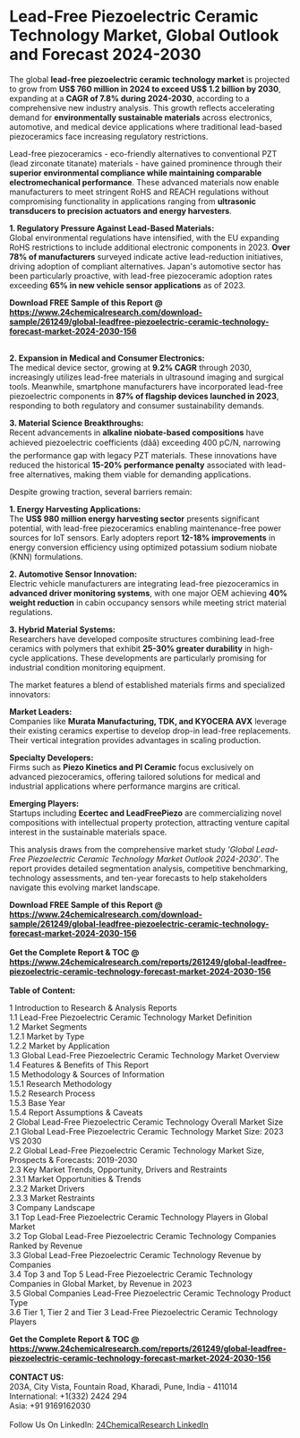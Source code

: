 <h1>Lead-Free Piezoelectric Ceramic Technology Market, Global Outlook and Forecast 2024-2030</h1><p>The global <strong>lead-free piezoelectric ceramic technology market</strong> is projected to grow from <strong>US$ 760 million in 2024 to exceed US$ 1.2 billion by 2030</strong>, expanding at a <strong>CAGR of 7.8% during 2024-2030</strong>, according to a comprehensive new industry analysis. This growth reflects accelerating demand for <strong>environmentally sustainable materials</strong> across electronics, automotive, and medical device applications where traditional lead-based piezoceramics face increasing regulatory restrictions.</p><p>Lead-free piezoceramics - eco-friendly alternatives to conventional PZT (lead zirconate titanate) materials - have gained prominence through their <strong>superior environmental compliance while maintaining comparable electromechanical performance</strong>. These advanced materials now enable manufacturers to meet stringent RoHS and REACH regulations without compromising functionality in applications ranging from <strong>ultrasonic transducers to precision actuators and energy harvesters</strong>.</p><p><strong>1. Regulatory Pressure Against Lead-Based Materials:</strong><br>
Global environmental regulations have intensified, with the EU expanding RoHS restrictions to include additional electronic components in 2023. <strong>Over 78% of manufacturers</strong> surveyed indicate active lead-reduction initiatives, driving adoption of compliant alternatives. Japan's automotive sector has been particularly proactive, with lead-free piezoceramic adoption rates exceeding <strong>65% in new vehicle sensor applications</strong> as of 2023.</p><div><b>Download FREE Sample of this Report @ 
            <a href="https://www.24chemicalresearch.com/download-sample/261249/global-leadfree-piezoelectric-ceramic-technology-forecast-market-2024-2030-156">
            https://www.24chemicalresearch.com/download-sample/261249/global-leadfree-piezoelectric-ceramic-technology-forecast-market-2024-2030-156</a></b></div><br><p><strong>2. Expansion in Medical and Consumer Electronics:</strong><br>
The medical device sector, growing at <strong>9.2% CAGR</strong> through 2030, increasingly utilizes lead-free materials in ultrasound imaging and surgical tools. Meanwhile, smartphone manufacturers have incorporated lead-free piezoelectric components in <strong>87% of flagship devices launched in 2023</strong>, responding to both regulatory and consumer sustainability demands.</p><p><strong>3. Material Science Breakthroughs:</strong><br>
Recent advancements in <strong>alkaline niobate-based compositions</strong> have achieved piezoelectric coefficients (dââ) exceeding 400 pC/N, narrowing the performance gap with legacy PZT materials. These innovations have reduced the historical <strong>15-20% performance penalty</strong> associated with lead-free alternatives, making them viable for demanding applications.</p><p>Despite growing traction, several barriers remain:</p><p><strong>1. Energy Harvesting Applications:</strong><br>
The <strong>US$ 980 million energy harvesting sector</strong> presents significant potential, with lead-free piezoceramics enabling maintenance-free power sources for IoT sensors. Early adopters report <strong>12-18% improvements</strong> in energy conversion efficiency using optimized potassium sodium niobate (KNN) formulations.</p><p><strong>2. Automotive Sensor Innovation:</strong><br>
Electric vehicle manufacturers are integrating lead-free piezoceramics in <strong>advanced driver monitoring systems</strong>, with one major OEM achieving <strong>40% weight reduction</strong> in cabin occupancy sensors while meeting strict material regulations.</p><p><strong>3. Hybrid Material Systems:</strong><br>
Researchers have developed composite structures combining lead-free ceramics with polymers that exhibit <strong>25-30% greater durability</strong> in high-cycle applications. These developments are particularly promising for industrial condition monitoring equipment.</p><p>The market features a blend of established materials firms and specialized innovators:</p><p><strong>Market Leaders:</strong><br>
Companies like <strong>Murata Manufacturing, TDK, and KYOCERA AVX</strong> leverage their existing ceramics expertise to develop drop-in lead-free replacements. Their vertical integration provides advantages in scaling production.</p><p><strong>Specialty Developers:</strong><br>
Firms such as <strong>Piezo Kinetics and PI Ceramic</strong> focus exclusively on advanced piezoceramics, offering tailored solutions for medical and industrial applications where performance margins are critical.</p><p><strong>Emerging Players:</strong><br>
Startups including <strong>Ecertec and LeadFreePiezo</strong> are commercializing novel compositions with intellectual property protection, attracting venture capital interest in the sustainable materials space.</p><p>This analysis draws from the comprehensive market study <em>'Global Lead-Free Piezoelectric Ceramic Technology Market Outlook 2024-2030'</em>. The report provides detailed segmentation analysis, competitive benchmarking, technology assessments, and ten-year forecasts to help stakeholders navigate this evolving market landscape.</p><div><b>Download FREE Sample of this Report @ 
            <a href="https://www.24chemicalresearch.com/download-sample/261249/global-leadfree-piezoelectric-ceramic-technology-forecast-market-2024-2030-156">
            https://www.24chemicalresearch.com/download-sample/261249/global-leadfree-piezoelectric-ceramic-technology-forecast-market-2024-2030-156</a></b></div><br><div><b>Get the Complete Report & TOC @ 
            <a href="https://www.24chemicalresearch.com/reports/261249/global-leadfree-piezoelectric-ceramic-technology-forecast-market-2024-2030-156">
            https://www.24chemicalresearch.com/reports/261249/global-leadfree-piezoelectric-ceramic-technology-forecast-market-2024-2030-156</a></b></div><br>
            <b>Table of Content:</b><p>1 Introduction to Research & Analysis Reports<br />
    1.1 Lead-Free Piezoelectric Ceramic Technology Market Definition<br />
    1.2 Market Segments<br />
        1.2.1 Market by Type<br />
        1.2.2 Market by Application<br />
    1.3 Global Lead-Free Piezoelectric Ceramic Technology Market Overview<br />
    1.4 Features & Benefits of This Report<br />
    1.5 Methodology & Sources of Information<br />
        1.5.1 Research Methodology<br />
        1.5.2 Research Process<br />
        1.5.3 Base Year<br />
        1.5.4 Report Assumptions & Caveats<br />
2 Global Lead-Free Piezoelectric Ceramic Technology Overall Market Size<br />
    2.1 Global Lead-Free Piezoelectric Ceramic Technology Market Size: 2023 VS 2030<br />
    2.2 Global Lead-Free Piezoelectric Ceramic Technology Market Size, Prospects & Forecasts: 2019-2030<br />
    2.3 Key Market Trends, Opportunity, Drivers and Restraints<br />
        2.3.1 Market Opportunities & Trends<br />
        2.3.2 Market Drivers<br />
        2.3.3 Market Restraints<br />
3 Company Landscape<br />
    3.1 Top Lead-Free Piezoelectric Ceramic Technology Players in Global Market<br />
    3.2 Top Global Lead-Free Piezoelectric Ceramic Technology Companies Ranked by Revenue<br />
    3.3 Global Lead-Free Piezoelectric Ceramic Technology Revenue by Companies<br />
    3.4 Top 3 and Top 5 Lead-Free Piezoelectric Ceramic Technology Companies in Global Market, by Revenue in 2023<br />
    3.5 Global Companies Lead-Free Piezoelectric Ceramic Technology Product Type<br />
    3.6 Tier 1, Tier 2 and Tier 3 Lead-Free Piezoelectric Ceramic Technology Players</p><div><b>Get the Complete Report & TOC @ 
            <a href="https://www.24chemicalresearch.com/reports/261249/global-leadfree-piezoelectric-ceramic-technology-forecast-market-2024-2030-156">
            https://www.24chemicalresearch.com/reports/261249/global-leadfree-piezoelectric-ceramic-technology-forecast-market-2024-2030-156</a></b></div><br><b>CONTACT US:</b><br>
            203A, City Vista, Fountain Road, Kharadi, Pune, India - 411014<br>
            International: +1(332) 2424 294<br>
            Asia: +91 9169162030 <br><br>
            Follow Us On LinkedIn: <a href="https://www.linkedin.com/company/24chemicalresearch/">24ChemicalResearch LinkedIn</a>